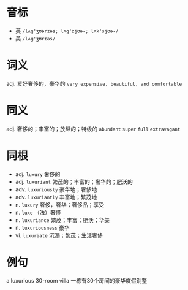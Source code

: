 # 音标

- 英 `/lʌg'ʒʊərɪəs; lʌg'zjʊə-; lʌk'sjʊə-/`
- 美 `/lʌɡ'ʒʊrɪəs/`

# 词义

adj. 爱好奢侈的，豪华的
`very expensive, beautiful, and comfortable`

# 同义

adj. 奢侈的；丰富的；放纵的；特级的
`abundant` `super` `full` `extravagant`

# 同根

- adj. `luxury` 奢侈的
- adj. `luxuriant` 繁茂的；丰富的；奢华的；肥沃的
- adv. `luxuriously` 豪华地；奢侈地
- adv. `luxuriantly` 丰富地；繁茂地
- n. `luxury` 奢侈，奢华；奢侈品；享受
- n. `luxe` （法）奢侈
- n. `luxuriance` 繁茂；丰富；肥沃；华美
- n. `luxuriousness` 豪华
- vi. `luxuriate` 沉溺；繁茂；生活奢侈

# 例句

a luxurious 30-room villa
一栋有30个房间的豪华度假别墅


